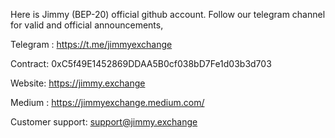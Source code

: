 Here is Jimmy (BEP-20) official github account. Follow our telegram channel for valid and official announcements,

Telegram : https://t.me/jimmyexchange

Contract: 0xC5f49E1452869DDAA5B0cf038bD7Fe1d03b3d703

Website: https://jimmy.exchange

Medium : https://jimmyexchange.medium.com/

Customer support: support@jimmy.exchange
